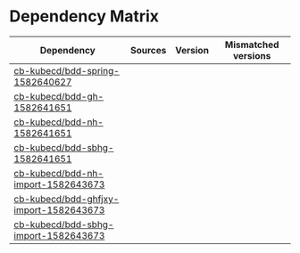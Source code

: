 # Dependency Matrix

Dependency | Sources | Version | Mismatched versions
---------- | ------- | ------- | -------------------
[cb-kubecd/bdd-spring-1582640627](https://github.com/cb-kubecd/bdd-spring-1582640627.git) |  | []() | 
[cb-kubecd/bdd-gh-1582641651](https://github.com/cb-kubecd/bdd-gh-1582641651.git) |  | []() | 
[cb-kubecd/bdd-nh-1582641651](https://github.com/cb-kubecd/bdd-nh-1582641651.git) |  | []() | 
[cb-kubecd/bdd-sbhg-1582641651](https://github.com/cb-kubecd/bdd-sbhg-1582641651.git) |  | []() | 
[cb-kubecd/bdd-nh-import-1582643673](https://github.com/cb-kubecd/bdd-nh-import-1582643673.git) |  | []() | 
[cb-kubecd/bdd-ghfjxy-import-1582643673](https://github.com/cb-kubecd/bdd-ghfjxy-import-1582643673.git) |  | []() | 
[cb-kubecd/bdd-sbhg-import-1582643673](https://github.com/cb-kubecd/bdd-sbhg-import-1582643673.git) |  | []() | 
